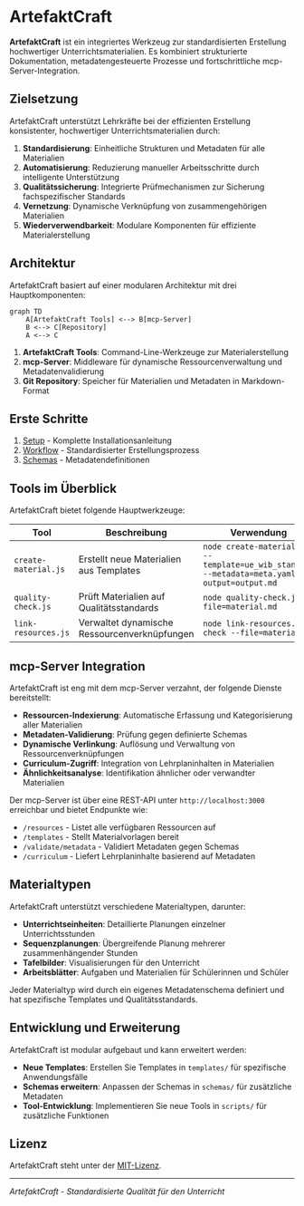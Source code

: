 # ArtefaktCraft

**ArtefaktCraft** ist ein integriertes Werkzeug zur standardisierten Erstellung hochwertiger Unterrichtsmaterialien. Es kombiniert strukturierte Dokumentation, metadatengesteuerte Prozesse und fortschrittliche mcp-Server-Integration.

## Zielsetzung

ArtefaktCraft unterstützt Lehrkräfte bei der effizienten Erstellung konsistenter, hochwertiger Unterrichtsmaterialien durch:

1. **Standardisierung**: Einheitliche Strukturen und Metadaten für alle Materialien
2. **Automatisierung**: Reduzierung manueller Arbeitsschritte durch intelligente Unterstützung
3. **Qualitätssicherung**: Integrierte Prüfmechanismen zur Sicherung fachspezifischer Standards
4. **Vernetzung**: Dynamische Verknüpfung von zusammengehörigen Materialien
5. **Wiederverwendbarkeit**: Modulare Komponenten für effiziente Materialerstellung

## Architektur

ArtefaktCraft basiert auf einer modularen Architektur mit drei Hauptkomponenten:

```mermaid
graph TD
    A[ArtefaktCraft Tools] <--> B[mcp-Server]
    B <--> C[Repository]
    A <--> C
```

1. **ArtefaktCraft Tools**: Command-Line-Werkzeuge zur Materialerstellung
2. **mcp-Server**: Middleware für dynamische Ressourcenverwaltung und Metadatenvalidierung
3. **Git Repository**: Speicher für Materialien und Metadaten in Markdown-Format

## Erste Schritte

1. [Setup](setup.md) - Komplette Installationsanleitung
2. [Workflow](workflow.md) - Standardisierter Erstellungsprozess
3. [Schemas](schemas/README.md) - Metadatendefinitionen

## Tools im Überblick

ArtefaktCraft bietet folgende Hauptwerkzeuge:

| Tool | Beschreibung | Verwendung |
|------|-------------|-----------|
| `create-material.js` | Erstellt neue Materialien aus Templates | `node create-material.js --template=ue_wib_standard --metadata=meta.yaml --output=output.md` |
| `quality-check.js` | Prüft Materialien auf Qualitätsstandards | `node quality-check.js --file=material.md` |
| `link-resources.js` | Verwaltet dynamische Ressourcenverknüpfungen | `node link-resources.js check --file=material.md` |

## mcp-Server Integration

ArtefaktCraft ist eng mit dem mcp-Server verzahnt, der folgende Dienste bereitstellt:

- **Ressourcen-Indexierung**: Automatische Erfassung und Kategorisierung aller Materialien
- **Metadaten-Validierung**: Prüfung gegen definierte Schemas
- **Dynamische Verlinkung**: Auflösung und Verwaltung von Ressourcenverknüpfungen
- **Curriculum-Zugriff**: Integration von Lehrplaninhalten in Materialien
- **Ähnlichkeitsanalyse**: Identifikation ähnlicher oder verwandter Materialien

Der mcp-Server ist über eine REST-API unter `http://localhost:3000` erreichbar und bietet Endpunkte wie:

- `/resources` - Listet alle verfügbaren Ressourcen auf
- `/templates` - Stellt Materialvorlagen bereit
- `/validate/metadata` - Validiert Metadaten gegen Schemas
- `/curriculum` - Liefert Lehrplaninhalte basierend auf Metadaten

## Materialtypen

ArtefaktCraft unterstützt verschiedene Materialtypen, darunter:

- **Unterrichtseinheiten**: Detaillierte Planungen einzelner Unterrichtsstunden
- **Sequenzplanungen**: Übergreifende Planung mehrerer zusammenhängender Stunden
- **Tafelbilder**: Visualisierungen für den Unterricht
- **Arbeitsblätter**: Aufgaben und Materialien für Schülerinnen und Schüler

Jeder Materialtyp wird durch ein eigenes Metadatenschema definiert und hat spezifische Templates und Qualitätsstandards.

## Entwicklung und Erweiterung

ArtefaktCraft ist modular aufgebaut und kann erweitert werden:

- **Neue Templates**: Erstellen Sie Templates in `templates/` für spezifische Anwendungsfälle
- **Schemas erweitern**: Anpassen der Schemas in `schemas/` für zusätzliche Metadaten
- **Tool-Entwicklung**: Implementieren Sie neue Tools in `scripts/` für zusätzliche Funktionen

## Lizenz

ArtefaktCraft steht unter der [MIT-Lizenz](LICENSE).

---

*ArtefaktCraft - Standardisierte Qualität für den Unterricht*
